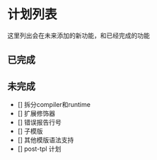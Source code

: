 # 计划列表
这里列出会在未来添加的新功能，和已经完成的功能

## 已完成

## 未完成
- [] 拆分compiler和runtime
- [] 扩展修饰器
- [] 错误报告行号
- [] 子模版
- [] 其他模版语法支持
- [] post-tpl 计划
